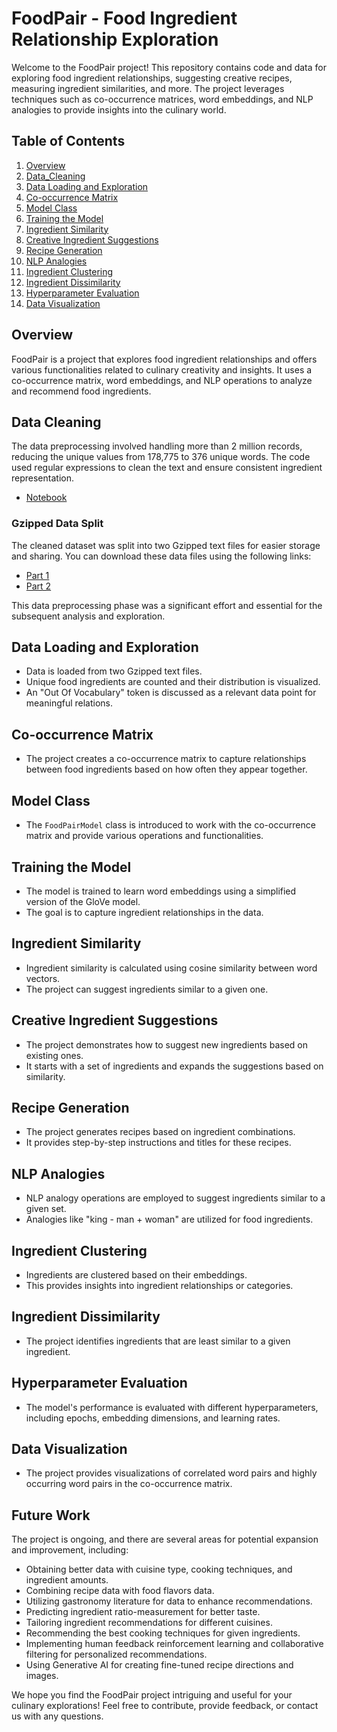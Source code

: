 # FoodPair - Food Ingredient Relationship Exploration

Welcome to the FoodPair project! This repository contains code and data for exploring food ingredient relationships, suggesting creative recipes, measuring ingredient similarities, and more. The project leverages techniques such as co-occurrence matrices, word embeddings, and NLP analogies to provide insights into the culinary world.

## Table of Contents
1. [Overview](#overview)
2. [Data_Cleaning](#data-cleaning)
3. [Data Loading and Exploration](#data-loading-and-exploration)
4. [Co-occurrence Matrix](#co-occurrence-matrix)
5. [Model Class](#model-class)
6. [Training the Model](#training-the-model)
7. [Ingredient Similarity](#ingredient-similarity)
8. [Creative Ingredient Suggestions](#creative-ingredient-suggestions)
9. [Recipe Generation](#recipe-generation)
10. [NLP Analogies](#nlp-analogies)
11. [Ingredient Clustering](#ingredient-clustering)
12. [Ingredient Dissimilarity](#ingredient-dissimilarity)
13. [Hyperparameter Evaluation](#hyperparameter-evaluation)
14. [Data Visualization](#data-visualization)

## Overview
FoodPair is a project that explores food ingredient relationships and offers various functionalities related to culinary creativity and insights. It uses a co-occurrence matrix, word embeddings, and NLP operations to analyze and recommend food ingredients.

## Data Cleaning
The data preprocessing involved handling more than 2 million records, reducing the unique values from 178,775 to 376 unique words. The code used regular expressions to clean the text and ensure consistent ingredient representation.
- [Notebook](https://github.com/egecandrsn/FoodPair/blob/main/recipes_data_cleaning.ipynb)
### Gzipped Data Split

The cleaned dataset was split into two Gzipped text files for easier storage and sharing. You can download these data files using the following links:
- [Part 1](https://github.com/yourusername/repo/raw/main/part1.txt.gz)
- [Part 2](https://github.com/yourusername/repo/raw/main/part2.txt.gz)

This data preprocessing phase was a significant effort and essential for the subsequent analysis and exploration.

## Data Loading and Exploration
- Data is loaded from two Gzipped text files.
- Unique food ingredients are counted and their distribution is visualized.
- An "Out Of Vocabulary" token is discussed as a relevant data point for meaningful relations.

## Co-occurrence Matrix
- The project creates a co-occurrence matrix to capture relationships between food ingredients based on how often they appear together.

## Model Class
- The `FoodPairModel` class is introduced to work with the co-occurrence matrix and provide various operations and functionalities.

## Training the Model
- The model is trained to learn word embeddings using a simplified version of the GloVe model.
- The goal is to capture ingredient relationships in the data.

## Ingredient Similarity
- Ingredient similarity is calculated using cosine similarity between word vectors.
- The project can suggest ingredients similar to a given one.

## Creative Ingredient Suggestions
- The project demonstrates how to suggest new ingredients based on existing ones.
- It starts with a set of ingredients and expands the suggestions based on similarity.

## Recipe Generation
- The project generates recipes based on ingredient combinations.
- It provides step-by-step instructions and titles for these recipes.

## NLP Analogies
- NLP analogy operations are employed to suggest ingredients similar to a given set.
- Analogies like "king - man + woman" are utilized for food ingredients.

## Ingredient Clustering
- Ingredients are clustered based on their embeddings.
- This provides insights into ingredient relationships or categories.

## Ingredient Dissimilarity
- The project identifies ingredients that are least similar to a given ingredient.

## Hyperparameter Evaluation
- The model's performance is evaluated with different hyperparameters, including epochs, embedding dimensions, and learning rates.

## Data Visualization
- The project provides visualizations of correlated word pairs and highly occurring word pairs in the co-occurrence matrix.

## Future Work
The project is ongoing, and there are several areas for potential expansion and improvement, including:
- Obtaining better data with cuisine type, cooking techniques, and ingredient amounts.
- Combining recipe data with food flavors data.
- Utilizing gastronomy literature for data to enhance recommendations.
- Predicting ingredient ratio-measurement for better taste.
- Tailoring ingredient recommendations for different cuisines.
- Recommending the best cooking techniques for given ingredients.
- Implementing human feedback reinforcement learning and collaborative filtering for personalized recommendations.
- Using Generative AI for creating fine-tuned recipe directions and images.

We hope you find the FoodPair project intriguing and useful for your culinary explorations! Feel free to contribute, provide feedback, or contact us with any questions.

